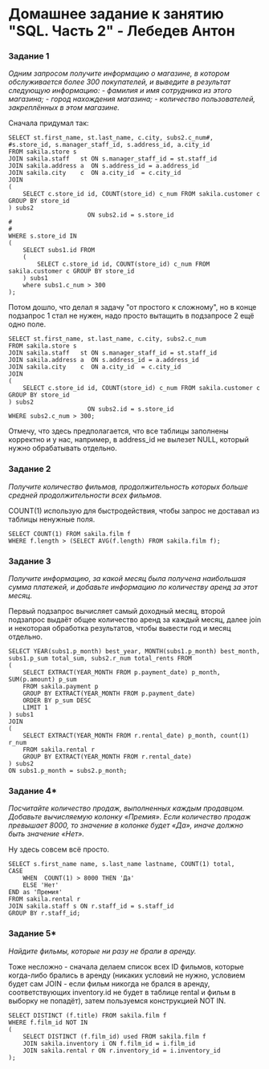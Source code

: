 # Домашнее задание к занятию "SQL. Часть 2" - Лебедев Антон

### Задание 1

*Одним запросом получите информацию о магазине, в котором обслуживается более 300 покупателей, и выведите в результат следующую информацию:* 
*- фамилия и имя сотрудника из этого магазина;*
*- город нахождения магазина;*
*- количество пользователей, закреплённых в этом магазине.*

Сначала придумал так:
``` 
SELECT st.first_name, st.last_name, c.city, subs2.c_num#,
#s.store_id, s.manager_staff_id, s.address_id, a.city_id  
FROM sakila.store s 
JOIN sakila.staff   st ON s.manager_staff_id = st.staff_id
JOIN sakila.address a  ON s.address_id = a.address_id
JOIN sakila.city    c  ON a.city_id  = c.city_id
JOIN 
(
	SELECT c.store_id id, COUNT(store_id) c_num FROM sakila.customer c GROUP BY store_id
) subs2 
                      ON subs2.id = s.store_id
#
#
WHERE s.store_id IN 
(
	SELECT subs1.id FROM 
	(
		SELECT c.store_id id, COUNT(store_id) c_num FROM sakila.customer c GROUP BY store_id
	) subs1
	where subs1.c_num > 300
);

```
Потом дошло, что делал я задачу "от простого к сложному", но в конце подзапрос 1 стал не нужен, надо просто вытащить в подзапросе 2 ещё одно поле.

```
SELECT st.first_name, st.last_name, c.city, subs2.c_num  
FROM sakila.store s 
JOIN sakila.staff   st ON s.manager_staff_id = st.staff_id
JOIN sakila.address a  ON s.address_id = a.address_id
JOIN sakila.city    c  ON a.city_id  = c.city_id
JOIN 
(
	SELECT c.store_id id, COUNT(store_id) c_num FROM sakila.customer c GROUP BY store_id
) subs2 
                      ON subs2.id = s.store_id
WHERE subs2.c_num > 300;
```
Отмечу, что здесь предполагается, что все таблицы заполнены корректно и у нас, например, в address_id не вылезет NULL, который нужно обрабатывать отдельно.

### Задание 2

*Получите количество фильмов, продолжительность которых больше средней продолжительности всех фильмов.*

COUNT(1) использую для быстродействия, чтобы запрос не доставал из таблицы ненужные поля.
```
SELECT COUNT(1) FROM sakila.film f
WHERE f.length > (SELECT AVG(f.length) FROM sakila.film f);
```


### Задание 3

*Получите информацию, за какой месяц была получена наибольшая сумма платежей, и добавьте информацию по количеству аренд за этот месяц.*

Первый подзапрос вычисляет самый доходный месяц, второй подзапрос выдаёт общее количество аренд за каждый месяц, далее join и некоторая обработка результатов, чтобы вывести год и месяц отдельно.

```
SELECT YEAR(subs1.p_month) best_year, MONTH(subs1.p_month) best_month, subs1.p_sum total_sum, subs2.r_num total_rents FROM 
(
	SELECT EXTRACT(YEAR_MONTH FROM p.payment_date) p_month, SUM(p.amount) p_sum 
	FROM sakila.payment p 
	GROUP BY EXTRACT(YEAR_MONTH FROM p.payment_date)
	ORDER BY p_sum DESC
	LIMIT 1
) subs1
JOIN
(
	SELECT EXTRACT(YEAR_MONTH FROM r.rental_date) p_month, count(1) r_num 
	FROM sakila.rental r  
	GROUP BY EXTRACT(YEAR_MONTH FROM r.rental_date)
) subs2
ON subs1.p_month = subs2.p_month;
```


### Задание 4*

*Посчитайте количество продаж, выполненных каждым продавцом. Добавьте вычисляемую колонку «Премия». Если количество продаж превышает 8000, то значение в колонке будет «Да», иначе должно быть значение «Нет».*

Ну здесь совсем всё просто.

```
SELECT s.first_name name, s.last_name lastname, COUNT(1) total,
CASE
	WHEN  COUNT(1) > 8000 THEN 'Да'
	ELSE 'Нет'
END as 'Премия'
FROM sakila.rental r 
JOIN sakila.staff s ON r.staff_id = s.staff_id 
GROUP BY r.staff_id;
```
### Задание 5*

*Найдите фильмы, которые ни разу не брали в аренду.*

Тоже несложно - сначала делаем список всех ID фильмов, которые когда-либо брались в аренду (никаких условий не нужно, условием будет сам JOIN - если фильм никогда не брался в аренду, соответствующих inventory.id не будет в таблице rental и фильм в выборку не попадёт), затем пользуемся конструкцией NOT IN.
 
```
SELECT DISTINCT (f.title) FROM sakila.film f 
WHERE f.film_id NOT IN
(
	SELECT DISTINCT (f.film_id) used FROM sakila.film f
	JOIN sakila.inventory i ON f.film_id = i.film_id 
	JOIN sakila.rental r ON r.inventory_id = i.inventory_id 
);
```

